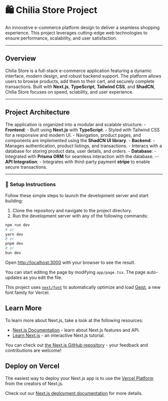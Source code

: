 # 🛍️ **Chilia Store Project**

An innovative e-commerce platform design to deliver a seamless shopping experience.
This project leverages cutting-edge web technologies to ensure performance, scalability, and user satisfaction.

--------------------------------------------------------------------------------------------------------------------------------

## Overview
Chilia Store is a full-stack e-commerce application featuring a dynamic interface, modern design, and robust backend support. The platform allows users to browse products, add them to their cart, and securely complete transactions. Built with **Next.js**, **TypeScript**, **Tailwind CSS**, and **ShadCN**, Chilia Store focuses on speed, sclability, and user experience.

---------------------------------------------------------------------------------------------------------------------------------

## **Project Architecture**
The application is organized into a modular and scalable structure:
    - **Frontend**:
      - Built using **Next.js** with **TypeScript**.
      - Styled with Tailwind CSS for a responsive and modern UI.
      - Navigation, product pages, and components are implemented using the **ShadCN UI library**.
    - **Backend**:
      - Manages authentication, product listings, and transactions.
      - Interacs with a database for storing product data, user details, and orders.
    - **Database**:
      - Integrated with **Prisma ORM** for seamless interaction with the database.
    -- **API Integration**:
      - Integrates with third-party payment **stripe** to enable secure transactions.

---------------------------------------------------------------------------------------------------------------------------------
### 🚀 **Setup Instructions**

Follow these simple steps to launch the development server and start building:

1. Clone the repository and navigate to the project directory.  
2. Run the development server with any of the following commands: 

```bash
npm run dev
# or
yarn dev
# or
pnpm dev
# or
bun dev
```

Open [http://localhost:3000](http://localhost:3000) with your browser to see the result.

You can start editing the page by modifying `app/page.tsx`. The page auto-updates as you edit the file.

This project uses [`next/font`](https://nextjs.org/docs/app/building-your-application/optimizing/fonts) to automatically optimize and load [Geist](https://vercel.com/font), a new font family for Vercel.

## Learn More

To learn more about Next.js, take a look at the following resources:

- [Next.js Documentation](https://nextjs.org/docs) - learn about Next.js features and API.
- [Learn Next.js](https://nextjs.org/learn) - an interactive Next.js tutorial.

You can check out [the Next.js GitHub repository](https://github.com/vercel/next.js) - your feedback and contributions are welcome!

## Deploy on Vercel

The easiest way to deploy your Next.js app is to use the [Vercel Platform](https://vercel.com/new?utm_medium=default-template&filter=next.js&utm_source=create-next-app&utm_campaign=create-next-app-readme) from the creators of Next.js.

Check out our [Next.js deployment documentation](https://nextjs.org/docs/app/building-your-application/deploying) for more details.
